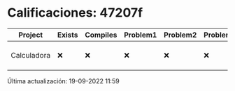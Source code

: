 # Calificaciones: 47207f
|Project|Exists|Compiles|Problem1|Problem2|Problem3|Extra|CommitHash|CommitDate|CheckDate|Comments|DueDate|Grade|
|-|-|-|-|-|-|-|-|-|-|-|-|-|
|Calculadora|❌|❌|❌|❌|❌|❌|NA|NA|19-09-2022 11:59:41|No se encontró el archivo en PracticasCompuI/Calculadora/Calculadora.cpp|24-10-2022 21:00:00|5|

Última actualización: 19-09-2022 11:59